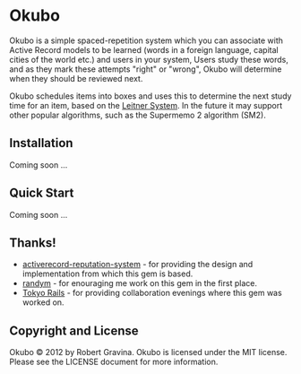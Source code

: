 Okubo
=====

Okubo is a simple spaced-repetition system which you can associate with Active Record models to be learned
(words in a foreign language, capital cities of the world etc.) and users in your system, Users study these 
words, and as they mark these attempts "right" or "wrong", Okubo will determine when they should be reviewed
next.

Okubo schedules items into boxes and uses this to determine the next study time for an item, based on the [Leitner System](http://en.wikipedia.org/wiki/Leitner_system).
In the future it may support other popular algorithms, such as the Supermemo 2 algorithm (SM2).

Installation
------------

Coming soon ...

Quick Start
-----------

Coming soon ...

Thanks!
-------

* [activerecord-reputation-system](https://github.com/twitter/activerecord-reputation-system/) - for providing the design and implementation from which this gem is based.
* [randym](https://github.com/randym/) - for enouraging me work on this gem in the first place.
* [Tokyo Rails](http://www.tokyorails.com/) - for providing collaboration evenings where this gem was worked on.

Copyright and License
---------------------
Okubo © 2012 by Robert Gravina. Okubo is licensed under the MIT license. Please see the LICENSE document for more information.